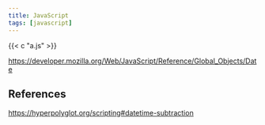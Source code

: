 ```yaml
---
title: JavaScript
tags: [javascript]
---
```


{{< c "a.js" >}}

<https://developer.mozilla.org/Web/JavaScript/Reference/Global_Objects/Date>

## References

<https://hyperpolyglot.org/scripting#datetime-subtraction>

